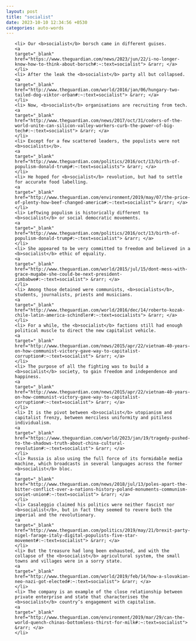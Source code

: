 ```yaml
---
layout: post
title: "socialist"
date: 2023-10-10 12:34:56 +0530
categories: auto-words
---
```

<ol>

    <li> Our <b>socialist</b> borsch came in different guises.
    <a 
    target="_blank" 
    href="https://www.theguardian.com/news/2023/jun/22/i-no-longer-know-how-to-think-about-borsch#:~:text=socialist"> &rarr; </a>
    </li>
    <li> After the leak the <b>socialist</b> party all but collapsed.
    <a 
    target="_blank" 
    href="http://www.theguardian.com/world/2016/jan/06/hungary-two-tailed-dog-viktor-orban#:~:text=socialist"> &rarr; </a>
    </li>
    <li> Now, <b>socialist</b> organisations are recruiting from tech.
    <a 
    target="_blank" 
    href="http://www.theguardian.com/news/2017/oct/31/coders-of-the-world-unite-can-silicon-valley-workers-curb-the-power-of-big-tech#:~:text=socialist"> &rarr; </a>
    </li>
    <li> Except for a few scattered leaders, the populists were not <b>socialists</b>.
    <a 
    target="_blank" 
    href="http://www.theguardian.com/politics/2016/oct/13/birth-of-populism-donald-trump#:~:text=socialists"> &rarr; </a>
    </li>
    <li> He hoped for <b>socialist</b> revolution, but had to settle for accurate food labelling.
    <a 
    target="_blank" 
    href="http://www.theguardian.com/environment/2019/may/07/the-price-of-plenty-how-beef-changed-america#:~:text=socialist"> &rarr; </a>
    </li>
    <li> Leftwing populism is historically different to <b>socialist</b> or social democratic movements.
    <a 
    target="_blank" 
    href="http://www.theguardian.com/politics/2016/oct/13/birth-of-populism-donald-trump#:~:text=socialist"> &rarr; </a>
    </li>
    <li> She appeared to be very committed to freedom and believed in a <b>socialist</b> ethic of equality.
    <a 
    target="_blank" 
    href="http://www.theguardian.com/world/2015/jul/15/dont-mess-with-grace-mugabe-she-could-be-next-president-zimbabwe#:~:text=socialist"> &rarr; </a>
    </li>
    <li> Among those detained were communists, <b>socialists</b>, students, journalists, priests and musicians.
    <a 
    target="_blank" 
    href="http://www.theguardian.com/world/2016/dec/14/roberto-kozak-chile-latin-america-schindler#:~:text=socialists"> &rarr; </a>
    </li>
    <li> For a while, the <b>socialist</b> factions still had enough political muscle to direct the new capitalist vehicle.
    <a 
    target="_blank" 
    href="http://www.theguardian.com/news/2015/apr/22/vietnam-40-years-on-how-communist-victory-gave-way-to-capitalist-corruption#:~:text=socialist"> &rarr; </a>
    </li>
    <li> The purpose of all the fighting was to build a <b>socialist</b> society, to gain freedom and independence and happiness.
    <a 
    target="_blank" 
    href="http://www.theguardian.com/news/2015/apr/22/vietnam-40-years-on-how-communist-victory-gave-way-to-capitalist-corruption#:~:text=socialist"> &rarr; </a>
    </li>
    <li> It is the pivot between <b>socialist</b> utopianism and capitalist frenzy, between merciless uniformity and pitiless individualism.
    <a 
    target="_blank" 
    href="https://www.theguardian.com/world/2023/jan/19/tragedy-pushed-to-the-shadows-truth-about-china-cultural-revolution#:~:text=socialist"> &rarr; </a>
    </li>
    <li> Russia is also using the full force of its formidable media machine, which broadcasts in several languages across the former <b>socialist</b> bloc.
    <a 
    target="_blank" 
    href="http://www.theguardian.com/news/2018/jul/13/poles-apart-the-bitter-conflict-over-a-nations-history-poland-monuments-communism-soviet-union#:~:text=socialist"> &rarr; </a>
    </li>
    <li> Casaleggio claimed his politics were neither fascist nor <b>socialist</b>, but in fact they seemed to revere both the imperial and the revolutionary.
    <a 
    target="_blank" 
    href="http://www.theguardian.com/politics/2019/may/21/brexit-party-nigel-farage-italy-digital-populists-five-star-movement#:~:text=socialist"> &rarr; </a>
    </li>
    <li> But the treasure had long been exhausted, and with the collapse of the <b>socialist</b> agricultural system, the small towns and villages were in a sorry state.
    <a 
    target="_blank" 
    href="http://www.theguardian.com/world/2019/feb/14/how-a-slovakian-neo-nazi-got-elected#:~:text=socialist"> &rarr; </a>
    </li>
    <li> The company is an example of the close relationship between private enterprise and state that characterises the <b>socialist</b> country’s engagement with capitalism.
    <a 
    target="_blank" 
    href="http://www.theguardian.com/environment/2019/mar/29/can-the-world-quench-chinas-bottomless-thirst-for-milk#:~:text=socialist"> &rarr; </a>
    </li>
